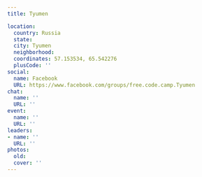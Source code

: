 ```yaml
---
title: Tyumen

location:
  country: Russia
  state: 
  city: Tyumen
  neighborhood: 
  coordinates: 57.153534, 65.542276
  plusCode: ''
social:
  name: Facebook
  URL: https://www.facebook.com/groups/free.code.camp.Tyumen
chat:
  name: ''
  URL: ''
event:
  name: ''
  URL: ''
leaders:
- name: ''
  URL: ''
photos:
  old: 
  cover: ''
---
```

